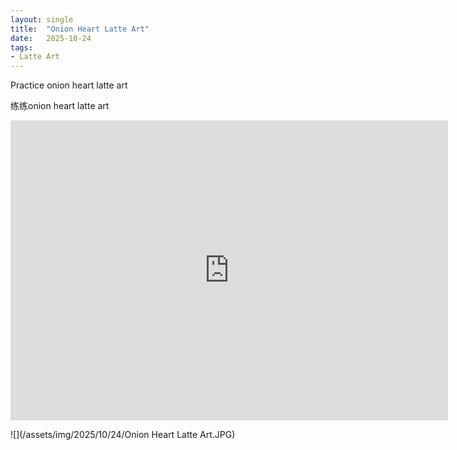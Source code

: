 ```yaml
---
layout: single
title:  "Onion Heart Latte Art"
date:   2025-10-24
tags:
- Latte Art
---
```


Practice onion heart latte art

练练onion heart latte art

<div class="embed-container">
  <iframe
      src="https://www.youtube.com/embed/s0iB3HgFurM"
      width="700"
      height="480"
      frameborder="0"
      allowfullscreen="true">
  </iframe>
</div>

![](/assets/img/2025/10/24/Onion Heart Latte Art.JPG)
